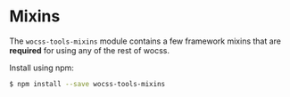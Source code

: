 # Mixins

The `wocss-tools-mixins` module contains a few framework mixins that are
**required** for using any of the rest of wocss.

Install using npm:

```sh
$ npm install --save wocss-tools-mixins
```
